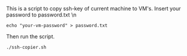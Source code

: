 
This is a script to copy ssh-key of current machine to VM's. Insert your password to password.txt \n


`echo "your-vm-password" > password.txt`


Then run the script.

`./ssh-copier.sh`

